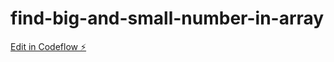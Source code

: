 # find-big-and-small-number-in-array

[Edit in Codeflow ⚡️](https://stackblitz.com/~/github.com/gonzalote99/find-big-and-small-number-in-array)